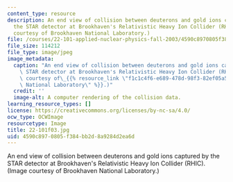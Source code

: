```yaml
---
content_type: resource
description: An end view of collision between deuterons and gold ions captured by
  the STAR detector at Brookhaven's Relativistic Heavy Ion Collider (RHIC). (Image
  courtesy of Brookhaven National Laboratory.)
file: /courses/22-101-applied-nuclear-physics-fall-2003/4590c8970805f384bb2d8a9284d2ea6d_22-101f03.jpg
file_size: 114212
file_type: image/jpeg
image_metadata:
  caption: "An end view of collision between deuterons and gold ions captured by the\
    \ STAR detector at Brookhaven's Relativistic Heavy Ion Collider (RHIC). (Image\
    \ courtesy of\_{{% resource_link \"f1c1c4f6-e689-478d-98f3-82ef05a5004a\" \"Brookhaven\
    \ National Laboratory\" %}}.)"
  credit: ''
  image-alt: A computer rendering of the collision data.
learning_resource_types: []
license: https://creativecommons.org/licenses/by-nc-sa/4.0/
ocw_type: OCWImage
resourcetype: Image
title: 22-101f03.jpg
uid: 4590c897-0805-f384-bb2d-8a9284d2ea6d
---
```

An end view of collision between deuterons and gold ions captured by the STAR detector at Brookhaven's Relativistic Heavy Ion Collider (RHIC). (Image courtesy of Brookhaven National Laboratory.)